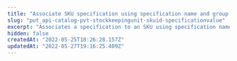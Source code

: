 ```yaml
---
title: "Associate SKU specification using specification name and group name"
slug: "put_api-catalog-pvt-stockkeepingunit-skuid-specificationvalue"
excerpt: "Associates a specification to an SKU using specification name and group name. Automatically creates the informed group, specification and values if they had not been created before.\r\n\r\n ## Request body example\r\n\r\n```json\r\n{\r\n    \"FieldName\": \"Size\",\r\n    \"GroupName\": \"Sizes\",\r\n    \"RootLevelSpecification\": false,\r\n    \"FieldValues\": [\r\n        \"M\"\r\n        ]\r\n}\r\n```\r\n \r\n \r\n## Response body example\r\n\r\n```json\r\n[\r\n    {\r\n        \"Id\": 419,\r\n        \"SkuId\": 5,\r\n        \"FieldId\": 22,\r\n        \"FieldValueId\": 62,\r\n        \"Text\": \"M\"\r\n    }\r\n]\r\n```"
hidden: false
createdAt: "2022-05-25T18:26:28.157Z"
updatedAt: "2022-05-27T19:16:25.409Z"
---
```

